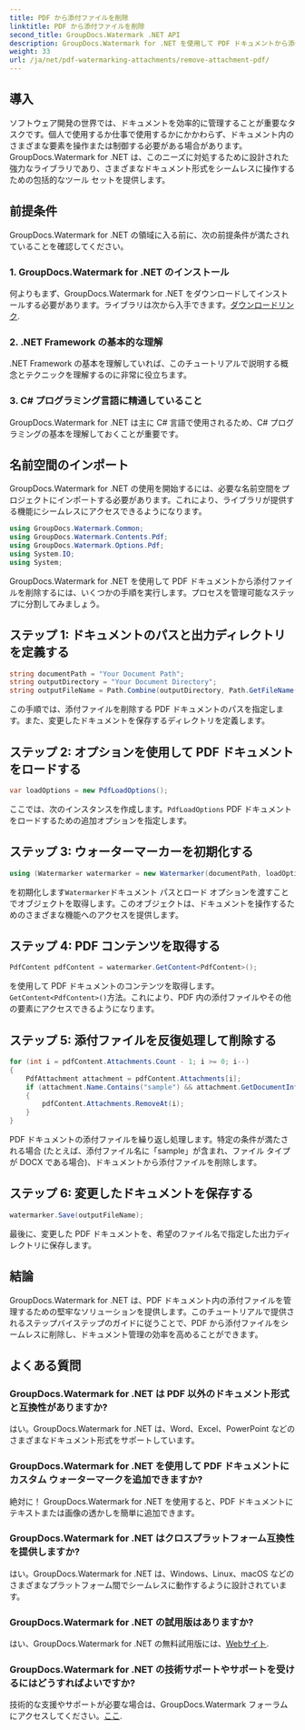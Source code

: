 ```yaml
---
title: PDF から添付ファイルを削除
linktitle: PDF から添付ファイルを削除
second_title: GroupDocs.Watermark .NET API
description: GroupDocs.Watermark for .NET を使用して PDF ドキュメントから添付ファイルを簡単に削除する方法を学びます。文書管理の効率を高めます。
weight: 33
url: /ja/net/pdf-watermarking-attachments/remove-attachment-pdf/
---
```

## 導入
ソフトウェア開発の世界では、ドキュメントを効率的に管理することが重要なタスクです。個人で使用するか仕事で使用するかにかかわらず、ドキュメント内のさまざまな要素を操作または制御する必要がある場合があります。 GroupDocs.Watermark for .NET は、このニーズに対処するために設計された強力なライブラリであり、さまざまなドキュメント形式をシームレスに操作するための包括的なツール セットを提供します。
## 前提条件
GroupDocs.Watermark for .NET の領域に入る前に、次の前提条件が満たされていることを確認してください。
### 1. GroupDocs.Watermark for .NET のインストール
何よりもまず、GroupDocs.Watermark for .NET をダウンロードしてインストールする必要があります。ライブラリは次から入手できます。[ダウンロードリンク](https://releases.groupdocs.com/Watermark/net/).
### 2. .NET Framework の基本的な理解
.NET Framework の基本を理解していれば、このチュートリアルで説明する概念とテクニックを理解するのに非常に役立ちます。
### 3. C# プログラミング言語に精通していること
GroupDocs.Watermark for .NET は主に C# 言語で使用されるため、C# プログラミングの基本を理解しておくことが重要です。

## 名前空間のインポート
GroupDocs.Watermark for .NET の使用を開始するには、必要な名前空間をプロジェクトにインポートする必要があります。これにより、ライブラリが提供する機能にシームレスにアクセスできるようになります。

```csharp
using GroupDocs.Watermark.Common;
using GroupDocs.Watermark.Contents.Pdf;
using GroupDocs.Watermark.Options.Pdf;
using System.IO;
using System;
```
GroupDocs.Watermark for .NET を使用して PDF ドキュメントから添付ファイルを削除するには、いくつかの手順を実行します。プロセスを管理可能なステップに分割してみましょう。
## ステップ 1: ドキュメントのパスと出力ディレクトリを定義する
```csharp
string documentPath = "Your Document Path";
string outputDirectory = "Your Document Directory";
string outputFileName = Path.Combine(outputDirectory, Path.GetFileName(documentPath));
```
この手順では、添付ファイルを削除する PDF ドキュメントのパスを指定します。また、変更したドキュメントを保存するディレクトリを定義します。
## ステップ 2: オプションを使用して PDF ドキュメントをロードする
```csharp
var loadOptions = new PdfLoadOptions();
```
ここでは、次のインスタンスを作成します。`PdfLoadOptions` PDF ドキュメントをロードするための追加オプションを指定します。
## ステップ 3: ウォーターマーカーを初期化する
```csharp
using (Watermarker watermarker = new Watermarker(documentPath, loadOptions))
```
を初期化します`Watermarker`ドキュメント パスとロード オプションを渡すことでオブジェクトを取得します。このオブジェクトは、ドキュメントを操作するためのさまざまな機能へのアクセスを提供します。
## ステップ 4: PDF コンテンツを取得する
```csharp
PdfContent pdfContent = watermarker.GetContent<PdfContent>();
```
を使用して PDF ドキュメントのコンテンツを取得します。`GetContent<PdfContent>()`方法。これにより、PDF 内の添付ファイルやその他の要素にアクセスできるようになります。
## ステップ 5: 添付ファイルを反復処理して削除する
```csharp
for (int i = pdfContent.Attachments.Count - 1; i >= 0; i--)
{
    PdfAttachment attachment = pdfContent.Attachments[i];
    if (attachment.Name.Contains("sample") && attachment.GetDocumentInfo().FileType == FileType.DOCX)
    {
        pdfContent.Attachments.RemoveAt(i);
    }
}
```
PDF ドキュメントの添付ファイルを繰り返し処理します。特定の条件が満たされる場合 (たとえば、添付ファイル名に「sample」が含まれ、ファイル タイプが DOCX である場合)、ドキュメントから添付ファイルを削除します。
## ステップ 6: 変更したドキュメントを保存する
```csharp
watermarker.Save(outputFileName);
```
最後に、変更した PDF ドキュメントを、希望のファイル名で指定した出力ディレクトリに保存します。

## 結論
GroupDocs.Watermark for .NET は、PDF ドキュメント内の添付ファイルを管理するための堅牢なソリューションを提供します。このチュートリアルで提供されるステップバイステップのガイドに従うことで、PDF から添付ファイルをシームレスに削除し、ドキュメント管理の効率を高めることができます。
## よくある質問
### GroupDocs.Watermark for .NET は PDF 以外のドキュメント形式と互換性がありますか?
はい。GroupDocs.Watermark for .NET は、Word、Excel、PowerPoint などのさまざまなドキュメント形式をサポートしています。
### GroupDocs.Watermark for .NET を使用して PDF ドキュメントにカスタム ウォーターマークを追加できますか?
絶対に！ GroupDocs.Watermark for .NET を使用すると、PDF ドキュメントにテキストまたは画像の透かしを簡単に追加できます。
### GroupDocs.Watermark for .NET はクロスプラットフォーム互換性を提供しますか?
はい。GroupDocs.Watermark for .NET は、Windows、Linux、macOS などのさまざまなプラットフォーム間でシームレスに動作するように設計されています。
### GroupDocs.Watermark for .NET の試用版はありますか?
はい、GroupDocs.Watermark for .NET の無料試用版には、[Webサイト](https://releases.groupdocs.com/).
### GroupDocs.Watermark for .NET の技術サポートやサポートを受けるにはどうすればよいですか?
技術的な支援やサポートが必要な場合は、GroupDocs.Watermark フォーラムにアクセスしてください。[ここ](https://forum.groupdocs.com/c/watermark/19).